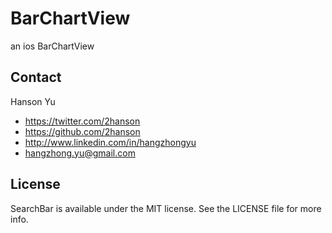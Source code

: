 BarChartView
============

an ios BarChartView

## Contact
Hanson Yu

- https://twitter.com/2hanson
- https://github.com/2hanson
- http://www.linkedin.com/in/hangzhongyu
- hangzhong.yu@gmail.com

## License
SearchBar is available under the MIT license. See the LICENSE file for more info.
